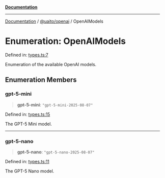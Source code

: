 [**Documentation**](../../../README.md)

***

[Documentation](../../../README.md) / [@uaito/openai](../README.md) / OpenAIModels

# Enumeration: OpenAIModels

Defined in: [types.ts:7](https://github.com/elribonazo/uaito/blob/c5e0764fa2080732da4f0526013c776c67e45bf1/packages/openai/src/types.ts#L7)

Enumeration of the available OpenAI models.

## Enumeration Members

### gpt-5-mini

> **gpt-5-mini**: `"gpt-5-mini-2025-08-07"`

Defined in: [types.ts:15](https://github.com/elribonazo/uaito/blob/c5e0764fa2080732da4f0526013c776c67e45bf1/packages/openai/src/types.ts#L15)

The GPT-5 Mini model.

***

### gpt-5-nano

> **gpt-5-nano**: `"gpt-5-nano-2025-08-07"`

Defined in: [types.ts:11](https://github.com/elribonazo/uaito/blob/c5e0764fa2080732da4f0526013c776c67e45bf1/packages/openai/src/types.ts#L11)

The GPT-5 Nano model.
